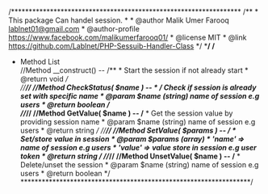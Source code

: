 /*****************************************************************
	/**
	 * This package Can handel session.
	 *
	 * @author   Malik Umer Farooq <lablnet01@gmail.com>
	 * @author-profile https://www.facebook.com/malikumerfarooq01/
	 * @license MIT 
	 * @link      https://github.com/Lablnet/PHP-Sessuib-Handler-Class
	 */
*****************************************************************/
/****************************************************************	
* Method List		
	//Method __construct()
		--
		 /**
         * Start the session if not already start
         * @return void
        */    
        //******// 
	//Method CheckStatus( $name )
		 --
		*
         /** Check if session is already set with specific name
         * @param $name (string) name of session e.g users
         * @return boolean
        */		
        //******// 
	//Method GetValue( $name )
		--
	     /**
         * Get the session value by providing session name
         * @param $name (string) name of session e.g users
         * @return string
        */
        //******// 
        //Method SetValue( $params )
                --
             /**
         * Set/store value in session
         * @param $params (array) 
         * 'name' => name of session e.g users
         * 'value' => value store in session e.g user token 
         * @return string
        */
        //******// 
        //Method UnsetValue( $name )
                --
             /**
         * Delete/unset the session
         * @param $name (string) name of session e.g users
         * @return boolean
        */                
*****************************************************************/
